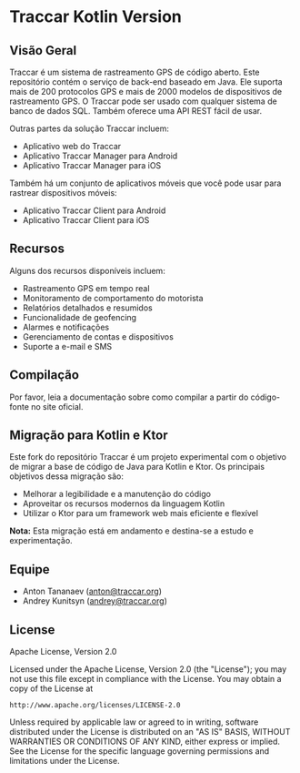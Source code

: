 # Traccar Kotlin Version

## Visão Geral
Traccar é um sistema de rastreamento GPS de código aberto. Este repositório contém o serviço de back-end baseado em Java. Ele suporta mais de 200 protocolos GPS e mais de 2000 modelos de dispositivos de rastreamento GPS. O Traccar pode ser usado com qualquer sistema de banco de dados SQL. Também oferece uma API REST fácil de usar.

Outras partes da solução Traccar incluem:

- Aplicativo web do Traccar
- Aplicativo Traccar Manager para Android
- Aplicativo Traccar Manager para iOS

Também há um conjunto de aplicativos móveis que você pode usar para rastrear dispositivos móveis:

- Aplicativo Traccar Client para Android
- Aplicativo Traccar Client para iOS

## Recursos
Alguns dos recursos disponíveis incluem:

- Rastreamento GPS em tempo real
- Monitoramento de comportamento do motorista
- Relatórios detalhados e resumidos
- Funcionalidade de geofencing
- Alarmes e notificações
- Gerenciamento de contas e dispositivos
- Suporte a e-mail e SMS

## Compilação
Por favor, leia a documentação sobre como compilar a partir do código-fonte no site oficial.

## Migração para Kotlin e Ktor
Este fork do repositório Traccar é um projeto experimental com o objetivo de migrar a base de código de Java para Kotlin e Ktor. Os principais objetivos dessa migração são:

- Melhorar a legibilidade e a manutenção do código
- Aproveitar os recursos modernos da linguagem Kotlin
- Utilizar o Ktor para um framework web mais eficiente e flexível

**Nota:** Esta migração está em andamento e destina-se a estudo e experimentação.

## Equipe
- Anton Tananaev (anton@traccar.org)
- Andrey Kunitsyn (andrey@traccar.org)

## License
Apache License, Version 2.0

Licensed under the Apache License, Version 2.0 (the "License");
you may not use this file except in compliance with the License.
You may obtain a copy of the License at

    http://www.apache.org/licenses/LICENSE-2.0

Unless required by applicable law or agreed to in writing, software
distributed under the License is distributed on an "AS IS" BASIS,
WITHOUT WARRANTIES OR CONDITIONS OF ANY KIND, either express or implied.
See the License for the specific language governing permissions and
limitations under the License.
